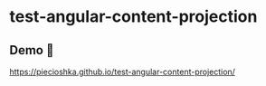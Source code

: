 # test-angular-content-projection

## Demo 🎉

<https://piecioshka.github.io/test-angular-content-projection/>
